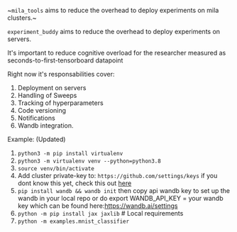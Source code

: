 ~`mila_tools` aims to reduce the overhead to deploy experiments on mila clusters.~

`experiment_buddy` aims to reduce the overhead to deploy experiments on servers.


It's important to reduce cognitive overload for the researcher measured as seconds-to-first-tensorboard datapoint

Right now it's responsabilities cover:
1. Deployment on servers
1. Handling of Sweeps
1. Tracking of hyperparameters
1. Code versioning
1. Notifications
1. Wandb integration.

Example: (Updated)

1. `python3 -m pip install virtualenv`
1. `python3 -m virtualenv venv --python=python3.8`
1. `source venv/bin/activate`
1. Add cluster private-key to: `https://github.com/settings/keys` if you dont know this yet, check this out [here](https://docs.github.com/en/free-pro-team@latest/github/authenticating-to-github/adding-a-new-ssh-key-to-your-github-account)
1. `pip install wandb && wandb init` then copy api wandb key to set up the wandb in your local repo or do export WANDB_API_KEY = your wandb key which can be found here:https://wandb.ai/settings
1. `python -m pip install jax jaxlib` # Local requirements
1. `python -m examples.mnist_classifier` 


